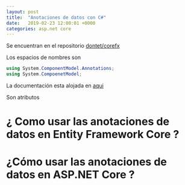 ```yaml
---
layout: post
title:  "Anotaciones de datos con C#"
date:   2019-02-23 12:00:01 +0000
categories: asp.net core
---
```

Se encuentran en el repositorio [dontet/corefx](https://github.com/dotnet/corefx)

Los espacios de nombres son 

```cs
using System.ComponentModel.Annotations;
using System.CompoenetModel;
```


La documentación esta alojada en [aqui](https://docs.microsoft.com/en-us/dotnet/api/system.componentmodel.dataannotations?view=netframework-4.7.2)


Son atributos


# ¿ Como usar las anotaciones de datos en Entity Framework Core ?



# ¿Cómo usar las anotaciones de datos en ASP.NET Core ?